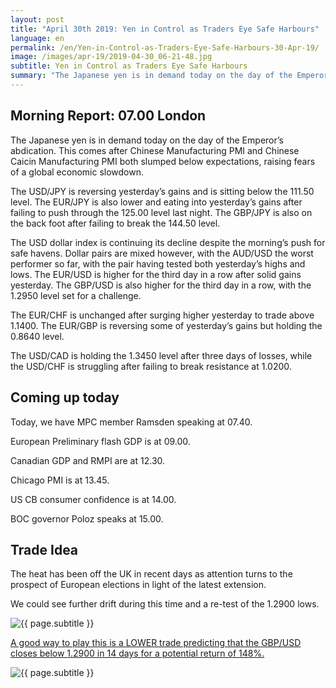 ```yaml
---
layout: post
title: "April 30th 2019: Yen in Control as Traders Eye Safe Harbours"
language: en
permalink: /en/Yen-in-Control-as-Traders-Eye-Safe-Harbours-30-Apr-19/
image: /images/apr-19/2019-04-30_06-21-48.jpg
subtitle: Yen in Control as Traders Eye Safe Harbours
summary: "The Japanese yen is in demand today on the day of the Emperor’s abdication. This comes after Chinese Manufacturing PMI and Chinese Caicin Manufacturing PMI both slumped below expectations, raising fears of a global economic slowdown. The USD/JPY is reversing yesterday’s losses and is sitting below the 111.50 level"
---
```

## Morning Report: 07.00 London

The Japanese yen is in demand today on the day of the Emperor’s abdication. This comes after Chinese Manufacturing PMI and Chinese Caicin Manufacturing PMI both slumped below expectations, raising fears of a global economic slowdown. 

The USD/JPY is reversing yesterday’s gains and is sitting below the 111.50 level. The EUR/JPY is also lower and eating into yesterday’s gains after failing to push through the 125.00 level last night. The GBP/JPY is also on the back foot after failing to break the 144.50 level. 

The USD dollar index is continuing its decline despite the morning’s push for safe havens. Dollar pairs are mixed however, with the AUD/USD the worst performer so far, with the pair having tested both yesterday’s highs and lows. The EUR/USD is higher for the third day in a row after solid gains yesterday. The GBP/USD is also higher for the third day in a row, with the 1.2950 level set for a challenge. 

The EUR/CHF is unchanged after surging higher yesterday to trade above 1.1400. The EUR/GBP is reversing some of yesterday’s gains but holding the 0.8640 level. 

The USD/CAD is holding the 1.3450 level after three days of losses, while the USD/CHF is struggling after failing to break resistance at 1.0200. 

## Coming up today	

Today, we have MPC member Ramsden speaking at 07.40. 

European Preliminary flash GDP is at 09.00. 

Canadian GDP and RMPI are at 12.30. 

Chicago PMI is at 13.45. 

US CB consumer confidence is at 14.00. 

BOC governor Poloz speaks at 15.00. 

## Trade Idea

The heat has been off the UK in recent days as attention turns to the prospect of European elections in light of the latest extension. 

We could see further drift during this time and a re-test of the 1.2900 lows.

<img class="post-image" src="{{ site.url }}/images/apr-19/2019-04-30_06-21-48.jpg" alt="{{ page.subtitle }}" title="{{ page.subtitle }}">

<a href="%LINK%%?currency=GBP&market=forex&underlying=frxGBPUSD&formname=higherlower&duration_amount=14&duration_units=d&amount=10&amount_type=stake&expiry_type=duration&barrier=1.2900" target="_blank" rel="noopener noreferrer nofollow">A good way to play this is a LOWER trade predicting that the GBP/USD closes below 1.2900 in 14 days for a potential return of 148%.</a>

<img class="post-image" src="{{ site.url }}/images/apr-19/2019-04-30_06-29-32.jpg" alt="{{ page.subtitle }}" title="{{ page.subtitle }}">